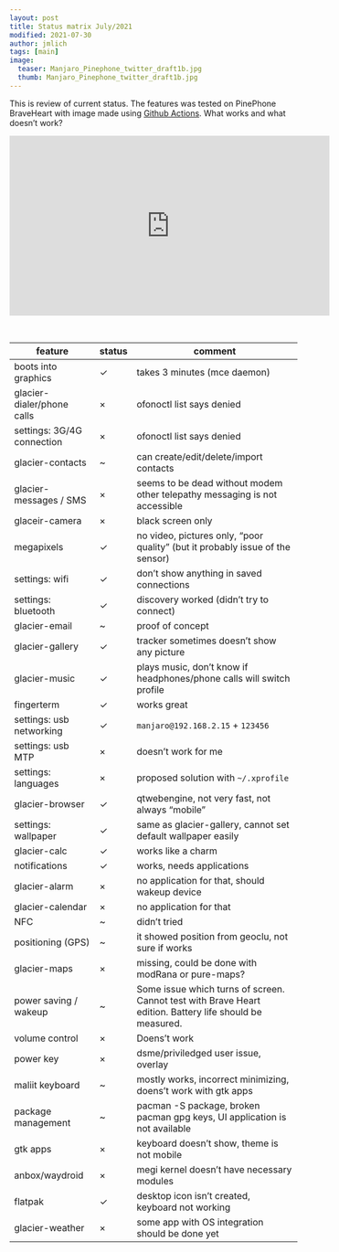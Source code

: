```yaml
---
layout: post
title: Status matrix July/2021
modified: 2021-07-30
author: jmlich
tags: [main]
image:
  teaser: Manjaro_Pinephone_twitter_draft1b.jpg
  thumb: Manjaro_Pinephone_twitter_draft1b.jpg
---
```


This is review of current status. The features was tested on PinePhone BraveHeart with image made using [Github Actions](https://github.com/jmlich/nemo-images/releases). What works and what doesn’t work?

<iframe width="560" height="315" src="https://www.youtube.com/embed/IV1uIGQxENY" title="YouTube video player" frameborder="0" allow="accelerometer; autoplay; clipboard-write; encrypted-media; gyroscope; picture-in-picture" allowfullscreen></iframe>

&nbsp;

| feature  | status  | comment  |
|----------|---------|----------|
| boots into graphics	|	✓	|	takes 3 minutes (mce daemon)                                                |
| glacier-dialer/phone calls	|	×	|	ofonoctl list says denied                                           |
| settings: 3G/4G connection	|	×	|	ofonoctl list says denied                                           |
| glacier-contacts	|	~	|	can create/edit/delete/import contacts                                          |
| glacier-messages / SMS	|	×	|	seems to be dead without modem  other telepathy messaging is not accessible  |
| glaceir-camera	|	×	|	black screen only                                                               |
| megapixels	|	✓	|	no video, pictures only, “poor quality” (but it probably issue of the sensor)       |
| settings: wifi	|	✓	|	don’t show anything in saved connections                                        |
| settings: bluetooth	|	✓	|	discovery worked (didn’t try to connect)                                    |
| glacier-email	|	~	|	proof of concept                                                                    |
| glacier-gallery	|	✓	|	tracker sometimes doesn’t show any picture                                      |
| glacier-music	|	✓	|	plays music, don’t know if headphones/phone calls will switch profile               |
| fingerterm	|	✓	|	works great                                                                         |
| settings: usb networking	|	✓	|	`manjaro@192.168.2.15` + `123456`                                           |
| settings: usb MTP	|	×	|	doesn’t work for me                                                             |
| settings: languages	|	×	|	proposed solution with `~/.xprofile`                                          |
| glacier-browser	|	✓	|	qtwebengine, not very fast, not always “mobile”                                 |
| settings: wallpaper	|	✓	|	same as glacier-gallery, cannot set default wallpaper easily                |
| glacier-calc	|	✓	|	works like a charm                                                                  |
| notifications	|	✓	|	works, needs applications                                                           |
| glacier-alarm	|	×	|	no application for that, should wakeup device                                       |
| glacier-calendar	|	×	|	no application for that                                                         |
| NFC	|	~	|	didn’t tried                                                                                |
| positioning (GPS)	|	~	|	it showed position from geoclu, not sure if works                               |
| glacier-maps	|	×	|	missing, could be done with modRana or pure-maps?                                   |
| power saving / wakeup 	|	~	|	Some issue which turns of screen. Cannot test with Brave Heart edition. Battery life should be measured. |
| volume control	|	×	|	Doens’t work                                                                    |
| power key	|	×	|	dsme/priviledged user issue, overlay                                                    |
| maliit keyboard	|	~	|	mostly works, incorrect minimizing, doens’t work with gtk apps                  |
| package management	|	~	|	pacman -S package, broken pacman gpg keys, UI application is not available  |
| gtk apps	|	×	|	keyboard doesn’t show, theme is not mobile                                              |
| anbox/waydroid	|	×	|	megi kernel doesn’t have necessary modules                                      |
| flatpak	|	✓	|	desktop icon isn’t created, keyboard not working                                        |
| glacier-weather	|	×	|	some app with OS integration should be done yet |